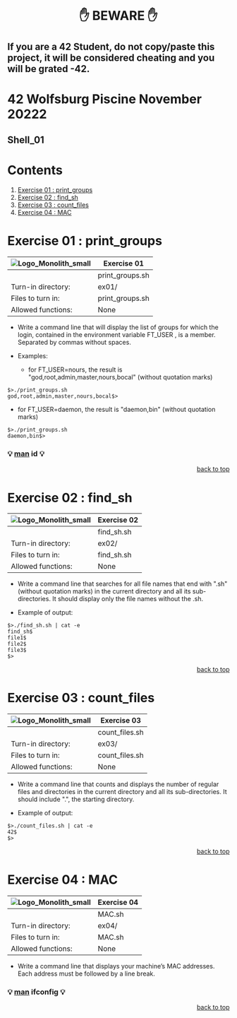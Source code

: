<h1 align="center">✋ BEWARE ✋</h1>

## If you are a 42 Student, do not copy/paste this project, it will be considered cheating and you will be grated -42.

# 42 Wolfsburg Piscine November 20222
## Shell_01

# Contents

1. [Exercise 01 : print_groups](#ex01)
2. [Exercise 02 : find_sh](#ex02)
3. [Exercise 03 : count_files](#ex03)
4. [Exercise 04 : MAC](#ex04)

# <a name="ex01">Exercise 01 : print_groups</a>

| ![Logo_Monolith_small](https://user-images.githubusercontent.com/120580537/209333599-dc44418d-8ee7-42b6-8a4a-7ff328778d87.png) | Exercise 01 |
|-------------------------------------------------------|--------------------------------------------------|
| | print_groups.sh |
| Turn-in directory: | ex01/ |
| Files to turn in: | print_groups.sh |
| Allowed functions: | None |

* Write a command line that will display the list of groups for which the login, contained in the environment variable FT_USER , is a member. Separated by commas without spaces.

* Examples:
  * for FT_USER=nours, the result is "god,root,admin,master,nours,bocal" (without quotation marks)

```
$>./print_groups.sh
god,root,admin,master,nours,bocal$>
```

  * for FT_USER=daemon, the result is "daemon,bin" (without quotation marks)

```
$>./print_groups.sh
daemon,bin$>
```

### 💡 [man](https://man7.org/linux/man-pages/man1/id.1.html) **id** 💡

<p align="right">
 <a href="https://github.com/Cerberus2290/Piscine_Nov22/tree/main/shell01#-beware-">back to top</a>
</p>

# <a name="ex02">Exercise 02 : find_sh</a>

| ![Logo_Monolith_small](https://user-images.githubusercontent.com/120580537/209333599-dc44418d-8ee7-42b6-8a4a-7ff328778d87.png) | Exercise 02 |
|-------------------------------------------------------|--------------------------------------------------|
| | find_sh.sh |
| Turn-in directory: | ex02/ |
| Files to turn in: | find_sh.sh |
| Allowed functions: | None |

* Write a command line that searches for all file names that end with ".sh" (without quotation marks) in the current directory and all its sub-directories. It should display only the file names without the .sh.

* Example of output:

```
$>./find_sh.sh | cat -e
find_sh$
file1$
file2$
file3$
$>
```

<p align="right">
 <a href="https://github.com/Cerberus2290/Piscine_Nov22/tree/main/shell01#-beware-">back to top</a>
</p>

# <a name="ex03">Exercise 03 : count_files</a>

| ![Logo_Monolith_small](https://user-images.githubusercontent.com/120580537/209333599-dc44418d-8ee7-42b6-8a4a-7ff328778d87.png) | Exercise 03 |
|-------------------------------------------------------|--------------------------------------------------|
| | count_files.sh |
| Turn-in directory: | ex03/ |
| Files to turn in: | count_files.sh |
| Allowed functions: | None |

* Write a command line that counts and displays the number of regular files and directories in the current directory and all its sub-directories. It should include ".", the starting directory.

* Example of output:

```
$>./count_files.sh | cat -e
42$
$>
```

<p align="right">
 <a href="https://github.com/Cerberus2290/Piscine_Nov22/tree/main/shell01#-beware-">back to top</a>
</p>

# <a name="ex04">Exercise 04 : MAC</a>

| ![Logo_Monolith_small](https://user-images.githubusercontent.com/120580537/209333599-dc44418d-8ee7-42b6-8a4a-7ff328778d87.png) | Exercise 04 |
|-------------------------------------------------------|--------------------------------------------------|
| | MAC.sh |
| Turn-in directory: | ex04/ |
| Files to turn in: | MAC.sh |
| Allowed functions: | None |

* Write a command line that displays your machine’s MAC addresses. Each address must be followed by a line break.

### 💡 [man](https://man7.org/linux/man-pages/man8/ifconfig.8.html) **ifconfig** 💡

<p align="right">
 <a href="https://github.com/Cerberus2290/Piscine_Nov22/tree/main/shell01#-beware-">back to top</a>
</p>
